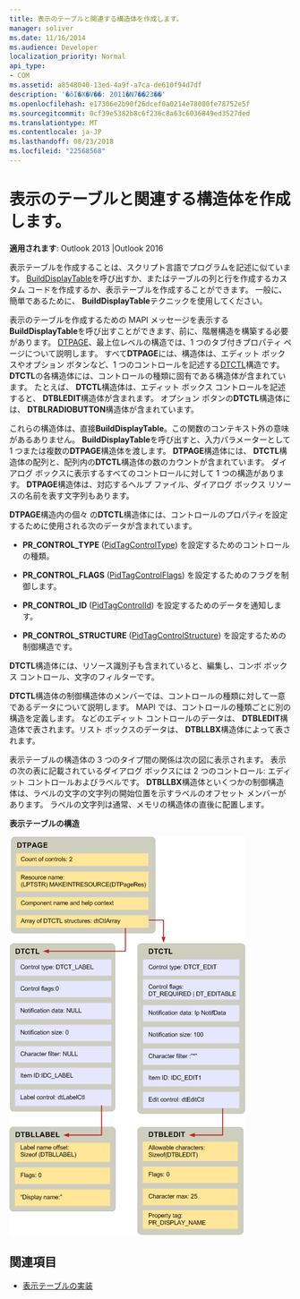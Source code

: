 ```yaml
---
title: 表示のテーブルと関連する構造体を作成します。
manager: soliver
ms.date: 11/16/2014
ms.audience: Developer
localization_priority: Normal
api_type:
- COM
ms.assetid: a8548040-13ed-4a9f-a7ca-de610f94d7df
description: '�ŏI�X�V��: 2011�N7��23��'
ms.openlocfilehash: e17306e2b90f26dcef0a0214e78080fe78752e5f
ms.sourcegitcommit: 0cf39e5382b8c6f236c8a63c6036849ed3527ded
ms.translationtype: MT
ms.contentlocale: ja-JP
ms.lasthandoff: 08/23/2018
ms.locfileid: "22568568"
---
```

# <a name="creating-display-tables-and-related-structures"></a>表示のテーブルと関連する構造体を作成します。
  
**適用されます**: Outlook 2013 |Outlook 2016 
  
表示テーブルを作成することは、スクリプト言語でプログラムを記述に似ています。 [BuildDisplayTable](builddisplaytable.md)を呼び出すか、またはテーブルの列と行を作成するカスタム コードを作成するか、表示テーブルを作成することができます。 一般に、簡単であるために、 **BuildDisplayTable**テクニックを使用してください。 
  
表示のテーブルを作成するための MAPI メッセージを表示する**BuildDisplayTable**を呼び出すことができます、前に、階層構造を構築する必要があります。 [DTPAGE](dtpage.md)、最上位レベルの構造では、1 つのタブ付きプロパティ ページについて説明します。 すべて**DTPAGE**には、構造体は、エディット ボックスやオプション ボタンなど、1 つのコントロールを記述する[DTCTL](dtctl.md)構造です。 **DTCTL**の各構造体には、コントロールの種類に固有である構造体が含まれています。 たとえば、 **DTCTL**構造体は、エディット ボックス コントロールを記述すると、 **DTBLEDIT**構造体が含まれます。 オプション ボタンの**DTCTL**構造体には、 **DTBLRADIOBUTTON**構造体が含まれています。 
  
これらの構造体は、直接**BuildDisplayTable**。この関数のコンテキスト外の意味があるありません。 **BuildDisplayTable**を呼び出すと、入力パラメーターとして 1 つまたは複数の**DTPAGE**構造体を渡します。 **DTPAGE**構造体には、 **DTCTL**構造体の配列と、配列内の**DTCTL**構造体の数のカウントが含まれています。 ダイアログ ボックスに表示するすべてのコントロールに対して 1 つの構造があります。 **DTPAGE**構造体は、対応するヘルプ ファイル、ダイアログ ボックス リソースの名前を表す文字列もあります。 
  
**DTPAGE**構造内の個々 の**DTCTL**構造体には、コントロールのプロパティを設定するために使用される次のデータが含まれています。 
  
- **PR_CONTROL_TYPE** ([PidTagControlType](pidtagcontroltype-canonical-property.md)) を設定するためのコントロールの種類。
    
- **PR_CONTROL_FLAGS** ([PidTagControlFlags](pidtagcontrolflags-canonical-property.md)) を設定するためのフラグを制御します。
    
- **PR_CONTROL_ID** ([PidTagControlId](pidtagcontrolid-canonical-property.md)) を設定するためのデータを通知します。
    
- **PR_CONTROL_STRUCTURE** ([PidTagControlStructure](pidtagcontrolstructure-canonical-property.md)) を設定するための制御構造です。
    
**DTCTL**構造体には、リソース識別子も含まれていると、編集し、コンボ ボックス コントロール、文字のフィルターです。 
  
**DTCTL**構造体の制御構造体のメンバーでは、コントロールの種類に対して一意であるデータについて説明します。 MAPI では、コントロールの種類ごとに別の構造を定義します。 などのエディット コントロールのデータは、 **DTBLEDIT**構造体で表されます。リスト ボックスのデータは、 **DTBLLBX**構造体によって表されます。 
  
表示テーブルの構造体の 3 つのタイプ間の関係は次の図に表示されます。 表示の次の表に記載されているダイアログ ボックスには 2 つのコントロール: エディット コントロールおよびラベルです。 **DTBLLBX**構造体といくつかの制御構造体は、ラベルの文字の文字列の開始位置を示すラベルのオフセット メンバーがあります。 ラベルの文字列は通常、メモリの構造体の直後に配置します。 
  
**表示テーブルの構造**
  
![テーブルの構造を表示](media/dtstruct.gif "テーブルの構造を表示")
  
## <a name="see-also"></a>関連項目

- [表示テーブルの実装](display-table-implementation.md)

